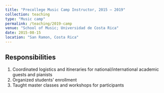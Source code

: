 ```yaml
---
title: "Precollege Music Camp Instructor, 2015 – 2019"
collection: teaching
type: "Music camp"
permalink: /teaching/2019-camp
venue: "School of Music; Universidad de Costa Rica"
date: 2015-08-15
location: "San Ramon, Costa Rica"
---
```


Responsibilities
------
1. Coordinated logistics and itineraries for national/international academic guests and pianists	
2. Organized students’ enrollment
3. Taught master classes and workshops for participants


